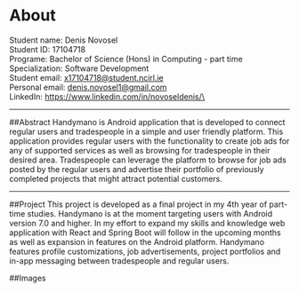 # About
Student name: Denis Novosel\
Student ID: 17104718\
Programe: Bachelor of Science (Hons) in Computing - part time\
Specialization: Software Development\
Student email: x17104718@student.ncirl.ie\
Personal email: denis.novosel1@gmail.com\
LinkedIn: https://www.linkedin.com/in/novoseldenis/\


------------
##Abstract
Handymano is Android application that is developed to connect regular users and tradespeople in a simple and user friendly platform. 
This application provides regular users with the functionality to create job ads for any of supported services as well as browsing for tradespeople in their desired area.
Tradespeople can leverage the platform to browse for job ads posted by the regular users and advertise their portfolio of previously completed projects that might attract potential customers.

------------
##Project
This project is developed as a final project in my 4th year of part-time studies. 
Handymano is at the moment targeting users with Android version 7.0 and higher. 
In my effort to expand my skills and knowledge web application with React and Spring Boot will follow in the upcoming months as well as expansion in features on the Android platform.
Handymano features profile customizations, job advertisements, project portfolios and in-app messaging between tradespeople and regular users. 

##Images




